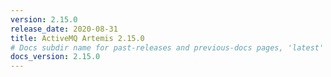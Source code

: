 ```yaml
---
version: 2.15.0
release_date: 2020-08-31
title: ActiveMQ Artemis 2.15.0
# Docs subdir name for past-releases and previous-docs pages, 'latest' is always used on the main download page.
docs_version: 2.15.0
---
```


